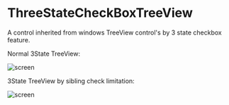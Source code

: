 # ThreeStateCheckBoxTreeView
A control inherited from windows TreeView control's by 3 state checkbox feature.

Normal 3State TreeView:

![screen](https://raw.githubusercontent.com/Behzadkhosravifar/ThreeStateCheckBoxTreeView/master/src/SolutionItems/screenshot.png)


3State TreeView by sibling check limitation:

![screen](https://raw.githubusercontent.com/Behzadkhosravifar/ThreeStateCheckBoxTreeView/master/src/SolutionItems/screenshot_siblingCheck.png)